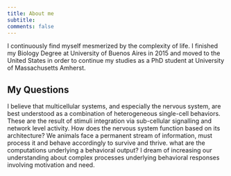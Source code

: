 ```yaml
---
title: About me
subtitle: 
comments: false
---
```


I continuously find myself mesmerized by the complexity of life. I finished my Biology Degree at University of Buenos Aires in 2015 and moved to the United States in order to continue my studies as a PhD student at University of Massachusetts Amherst. 


## My Questions

I believe that multicellular systems, and especially the nervous system, are best understood as a combination of heterogeneous single-cell behaviors. These are the result of stimuli integration via sub-cellular signalling and network level activity. How does the nervous system function based on its architecture? We animals face a permanent stream of information, must process it and behave accordingly to survive and thrive. what are the computations underlying a behavioral output? I dream of increasing our understanding about complex processes underlying behavioral responses involving motivation and need.